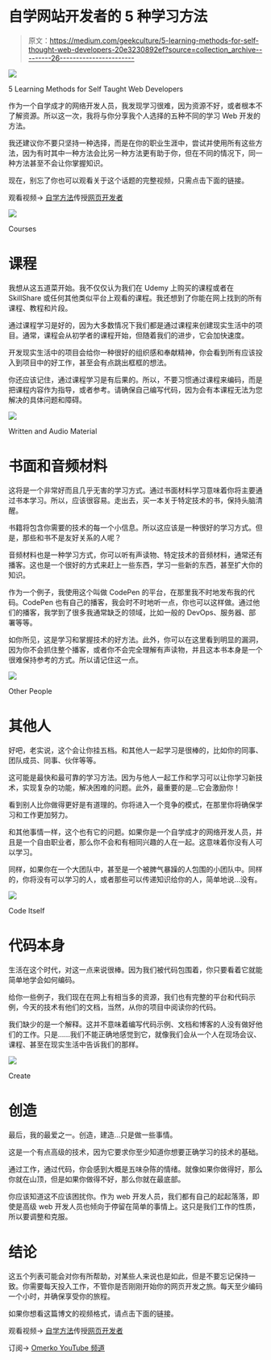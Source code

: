 # 自学网站开发者的 5 种学习方法

> 原文：<https://medium.com/geekculture/5-learning-methods-for-self-thought-web-developers-20e3230892ef?source=collection_archive---------26----------------------->

![](img/7c18d8287adb4b18c87c9f37536cc818.png)

5 Learning Methods for Self Taught Web Developers

作为一个自学成才的网络开发人员，我发现学习很难，因为资源不好，或者根本不了解资源。所以这一次，我将与你分享我个人选择的五种不同的学习 Web 开发的方法。

我还建议你不要只坚持一种选择，而是在你的职业生涯中，尝试并使用所有这些方法，因为有时其中一种方法会比另一种方法更有助于你，但在不同的情况下，同一种方法甚至不会让你掌握知识。

现在，别忘了你也可以观看关于这个话题的完整视频，只需点击下面的链接。

观看视频→ [自学方法](https://youtu.be/pONYRE-kX3E)传授[网页开发者](https://youtu.be/pONYRE-kX3E)

![](img/02943257c4f2241017053644062ce7ec.png)

Courses

# 课程

我想从这五道菜开始。我不仅仅认为我们在 Udemy 上购买的课程或者在 SkillShare 或任何其他类似平台上观看的课程。我还想到了你能在网上找到的所有课程、教程和片段。

通过课程学习是好的，因为大多数情况下我们都是通过课程来创建现实生活中的项目。通常，课程会从初学者的课程开始，但随着我们的进步，它会加快速度。

开发现实生活中的项目会给你一种很好的组织感和奉献精神，你会看到所有应该投入到项目中的好工作，甚至会有点跳出框框的想法。

你还应该记住，通过课程学习是有后果的。所以，不要习惯通过课程来编码，而是把课程内容作为指导，或者参考。请确保自己编写代码，因为会有本课程无法为您解决的具体问题和障碍。

![](img/f1c759f051c22f679ce1fc84607ae06c.png)

Written and Audio Material

# 书面和音频材料

这将是一个非常好而且几乎无害的学习方式。通过书面材料学习意味着你将主要通过书本学习。所以，应该很容易。走出去，买一本关于特定技术的书，保持头脑清醒。

书籍将包含你需要的技术的每一个小信息。所以这应该是一种很好的学习方式。但是，那些和书不是友好关系的人呢？

音频材料也是一种学习方式，你可以听有声读物、特定技术的音频材料，通常还有播客。这也是一个很好的方式来赶上一些东西，学习一些新的东西，甚至扩大你的知识。

作为一个例子，我使用这个叫做 CodePen 的平台，在那里我不时地发布我的代码。CodePen 也有自己的播客，我会时不时地听一点，你也可以这样做。通过他们的播客，我学到了很多我通常缺乏的领域，比如一般的 DevOps、服务器、部署等等。

如你所见，这是学习和掌握技术的好方法。此外，你可以在这里看到明显的漏洞，因为你不会抓住整个播客，或者你不会完全理解有声读物，并且这本书本身是一个很难保持参考的方式。所以请记住这一点。

![](img/5d0b5c5aea1df63c68591477e5b57bd8.png)

Other People

# 其他人

好吧，老实说，这个会让你挂五档。和其他人一起学习是很棒的，比如你的同事、团队成员、同事、伙伴等等。

这可能是最快和最可靠的学习方法。因为与他人一起工作和学习可以让你学习新技术，实现复杂的功能，解决困难的问题。此外，最重要的是…它会激励你！

看到别人比你做得更好是有道理的。你将进入一个竞争的模式，在那里你将确保学习和工作更加努力。

和其他事情一样，这个也有它的问题。如果你是一个自学成才的网络开发人员，并且是一个自由职业者，那么你不会和有相同兴趣的人在一起。这意味着你没有人可以学习。

同样，如果你在一个大团队中，甚至是一个被脾气暴躁的人包围的小团队中。同样的，你将没有可以学习的人，或者那些可以传递知识给你的人，简单地说…没有。

![](img/8275a125da69ab9bed29caafa640ac19.png)

Code Itself

# 代码本身

生活在这个时代，对这一点来说很棒。因为我们被代码包围着，你只要看着它就能简单地学会如何编码。

给你一些例子，我们现在在网上有相当多的资源，我们也有完整的平台和代码示例，今天的技术有他们的文档，当然，从你的项目中阅读你的代码。

我们缺少的是一个解释。这并不意味着编写代码示例、文档和博客的人没有做好他们的工作。只是……我们不能正确地感觉到它，就像我们会从一个人在现场会议、课程、甚至在现实生活中告诉我们的那样。

![](img/815f3a2a50b000d43b4bf7739df5ab8b.png)

Create

# 创造

最后，我的最爱之一。创造，建造…只是做一些事情。

这是一个有点高级的技术，因为它要求你至少知道你想要正确学习的技术的基础。

通过工作，通过代码，你会感到大概是五味杂陈的情绪。就像如果你做得好，那么你就在山顶，但是如果你做得不好，那么你就在最底部。

你应该知道这不应该困扰你。作为 web 开发人员，我们都有自己的起起落落，即使是高级 web 开发人员也倾向于停留在简单的事情上。这只是我们工作的性质，所以要调整和克服。

# 结论

这五个列表可能会对你有所帮助，对某些人来说也是如此，但是不要忘记保持一致。你需要每天投入工作，不管你是否刚刚开始你的网页开发之旅。每天至少编码一个小时，并确保享受你的旅程。

如果你想看这篇博文的视频格式，请点击下面的链接。

观看视频→ [自学方法](https://youtu.be/pONYRE-kX3E)传授[网页开发者](https://youtu.be/pONYRE-kX3E)

订阅→ [Omerko YouTube 频道](https://www.youtube.com/c/Omerko)